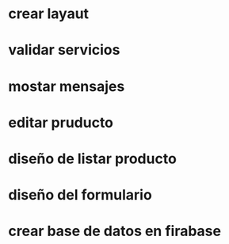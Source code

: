 # crear layaut
# validar servicios
# mostar mensajes 
# editar pruducto
# diseño de listar producto
# diseño del formulario
# crear base de datos en firabase
